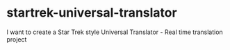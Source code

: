 # startrek-universal-translator
I want to create a Star Trek style Universal Translator - Real time translation project
